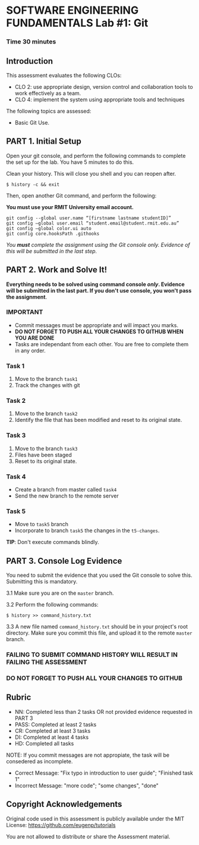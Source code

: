 # SOFTWARE ENGINEERING FUNDAMENTALS Lab #1: Git 

### Time 30 minutes



## Introduction
This assessment evaluates the following CLOs:

- CLO 2: use appropriate design, version control and collaboration tools to work effectively as a team.
- CLO 4: implement the system using appropriate tools and techniques

The following topics are assessed:

- Basic Git Use.



## PART 1. Initial Setup
Open your git console, and perform the following commands to complete the set up for the lab. You have 5 minutes to do this.

Clean your history. This will close you shell and you can reopen after.

```
$ history -c && exit
```

Then, open another Git command, and perform the following:

**You must use your RMIT University email account.**

```
git config --global user.name “[firstname lastname studentID]”
git config –global user.email “student.email@student.rmit.edu.au”
git config –global color.ui auto
git config core.hooksPath .githooks
```

_You **must** complete the assignment using the Git console only. Evidence of this will be submitted in the last step._



## PART 2.  Work and Solve It!
**Everything needs to be solved using command console _only_. Evidence will be submitted in the last part. If you don't use console, you won't pass the assignment**.

### IMPORTANT

* Commit messages must be appropriate and will impact you marks.
* **DO NOT FORGET TO PUSH ALL YOUR CHANGES TO GITHUB WHEN YOU ARE DONE**
* Tasks are independant from each other. You are free to complete them in any order.


### Task 1

1. Move to the branch `task1`
1. Track the changes with git

### Task 2

1. Move to the branch `task2`
2. Identify the file that has been modified and reset to its original state.


### Task 3

1. Move to the branch `task3`
2. Files have been staged
3. Reset to its original state.

### Task 4

- Create a branch from master called `task4`
- Send the new branch to the remote server

### Task 5

- Move to `task5` branch
- Incorporate to branch `task5` the changes in the `t5-changes`.

**TIP**: Don't execute commands blindly. 




## PART 3. Console Log Evidence
You need to submit the evidence that you used the Git console to solve this. Submitting this is mandatory.

3.1 Make sure you are on the `master` branch.

3.2 Perform the following commands:


```
$ history >> command_history.txt
```

3.3 A new file named `command_history.txt` should be in your project's root directory. Make sure you commit this file, and upload it to the remote `master` branch.

### FAILING TO SUBMIT COMMAND HISTORY WILL RESULT IN FAILING THE ASSESSMENT

### DO NOT FORGET TO PUSH ALL YOUR CHANGES TO GITHUB

## Rubric

* NN: Completed less than 2 tasks OR not provided evidence requested in PART 3
* PASS: Completed at least 2 tasks
* CR: Completed at least 3 tasks
* DI: Completed at least 4 tasks 
* HD: Completed all tasks

NOTE: If you commit messages are not appropiate, the task will be consedered as incomplete.

* Correct Message: "Fix typo in introduction to user guide"; "Finished task 1"
* Incorrect Message: "more code"; "some changes", "done"


## Copyright Acknowledgements

Original code used in this assessment is publicly available under the MIT License: https://github.com/eugenp/tutorials

You are not allowed to distribute or share the Assessment material.
  
